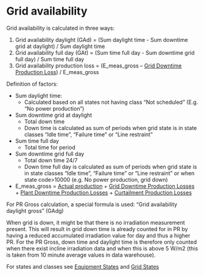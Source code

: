 # Grid availability

Grid availability is calculated in three ways:
1.	Grid availability daylight (GAd) = (Sum daylight time - Sum downtime grid at daylight) / Sum daylight time
2.	Grid availability full day (GAt) = (Sum time full day - Sum downtime grid full day) / Sum time full day
3.	Grid availability production loss = (E_meas_gross – [Grid Downtime Production Loss](../../Production%20Losses/Grid%20down%20time%20production%20losses/Grid%20down%20time%20production%20losses.md)) / E_meas_gross

Definition of factors:
-	Sum daylight time:
    - Calculated based on all states not having class “Not scheduled” (E.g. “No power production”)
-	Sum downtime grid at daylight
    - Total down time 
    - Down time is calculated as sum of periods when grid state is in state classes “Idle time”, “Failure time” or “Line restraint”
-	Sum time full day
    - Total time for period
-	Sum downtime grid full day 
    - Total down time 24/7 
    - Down time full day is calculated as sum of periods when grid state is in state classes “Idle time”, “Failure time” or “Line restraint” or when state code>10000 (e.g. No power production, grid down)
-	E_meas_gross = [Actual production](../../Yield%20and%20Weather/Actual%20Production/Actual%20Production.md) + [Grid Downtime Production Losses](../../Production%20Losses/Grid%20down%20time%20production%20losses/Grid%20down%20time%20production%20losses.md) + [Plant Downtime Production Losses](../../Production%20Losses/Plant%20down%20time%20production%20losses/Plant%20down%20time%20production%20losses.md) + [Curtailment Production Losses](../../Production%20Losses/Curtailment%20production%20losses/Curtailment%20production%20losses.md)

For PR Gross calculation, a special formula is used: “Grid availability daylight gross” (GAdg)

When grid is down, it might be that there is no irradiation measurement present. This will result in grid down time is already counted for in PR by having a reduced accumulated irradiation value for day and thus a higher PR. For the PR Gross, down time and daylight time is therefore only counted when there exist incline irradiation data and when this is above 5 W/m2 (this is taken from 10 minute average values in data warehouse).

For states and classes see [Equipment States](../../../../Data%20Collection%20&%20Data%20Flow/Equipment%20States/Equipment%20States.md) and [Grid States](../../../../Data%20Collection%20&%20Data%20Flow/Equipment%20States/Grid/Grid.md)